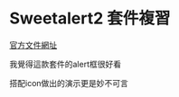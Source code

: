 # Sweetalert2 套件複習

[官方文件網址](https://sweetalert2.github.io/)

我覺得這款套件的alert框很好看

搭配icon做出的演示更是妙不可言



<disqus/>